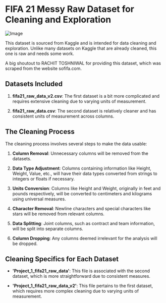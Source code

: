 # FIFA 21 Messy Raw Dataset for Cleaning and Exploration

![Image](https://github.com/laasriy/Data-Science/assets/56090884/00925521-36de-463b-8956-3ca137fb8275)

This dataset is sourced from Kaggle and is intended for data cleaning and exploration. Unlike many datasets on Kaggle that are already cleaned, this one is raw and needs some work.

A big shoutout to RACHIT TOSHNIWAL for providing this dataset, which was scraped from the website sofifa.com.

## Datasets Included

1. **fifa21_raw_data_v2.csv**: The first dataset is a bit more complicated and requires extensive cleaning due to varying units of measurement.

2. **fifa21_raw_data.csv**: The second dataset is relatively cleaner and has consistent units of measurement across columns.

## The Cleaning Process

The cleaning process involves several steps to make the data usable:

1. **Column Removal**: Unnecessary columns will be removed from the datasets.

2. **Data Type Adjustment**: Columns containing information like Height, Weight, Value, etc., will have their data types converted from strings to integers or floats if necessary.

3. **Units Conversion**: Columns like Height and Weight, originally in feet and pounds respectively, will be converted to centimeters and kilograms using universal measures.

4. **Character Removal**: Newline characters and special characters like stars will be removed from relevant columns.

5. **Data Splitting**: Joint columns, such as contract and team information, will be split into separate columns.

6. **Column Dropping**: Any columns deemed irrelevant for the analysis will be dropped.

## Cleaning Specifics for Each Dataset

- **'Project_1_fifa21_raw_data'**: This file is associated with the second dataset, which is more straightforward due to consistent measures.

- **'Project_1_fifa21_raw_data_v2'**: This file pertains to the first dataset, which requires more complex cleaning due to varying units of measurement.
